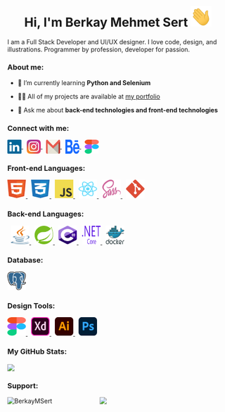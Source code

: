 <h1 align="center">
 Hi, I'm Berkay Mehmet Sert 
<img src = "./assets/wave.gif" width = "48"/>
</h1>

<p align="left">
I am a Full Stack Developer and UI/UX designer. I love code, design, and illustrations. Programmer by profession, developer for passion.
</p>
<h3>About me:</h3> 

- 🌱 I’m currently learning **Python and Selenium**

- 👨‍💻 All of my projects are available at [my portfolio](https://berkaymehmetsert.vercel.app/projects)

- 💬 Ask me about **back-end technologies and front-end technologies**

<h3 align="left">Connect with me:</h3>
<p align="left">

<a href="https://linkedin.com/in/berkaymsert/" target="blank">

<img align="center" src="./assets/linkedin-icon-2.svg" alt="https://linkedin.com/in/berkaymsert/" height="32" width="32" />
</a>

<a href="https://instagram.com/berkaysert.h" target="blank">
<img style="margin-left: 8px" align="center" src="./assets/instagram.svg" alt="https://www.instagram.com/berkaysert.h" height="32" width="32" />
</a>

<a href="mailto:berkaymehmetsert@gmail.com" target="blank">
<img style="margin-left: 8px" align="center" src="./assets/gmail.svg" alt="berkaymehmetsert@gmail.com" height="32" width="32" />
</a>
<a href="https://www.behance.net/berkaysert" target="blank">
<img style="margin-left: 8px" align="center" src="./assets/behance.svg" alt="behance.net/berkaysert" height="32" width="32" />
</a>
<a href="https://www.figma.com/@BerkayMSert" target="blank">
<img style="margin-left: 8px" align="center" src="./assets/figma.svg" alt="figma.com/@BerkayMSert" height="32" width="32" />
</a>
</p>

<h3 align="left">Front-end Languages:</h3>

<p align="left"> 

<a href="https://www.w3schools.com/html" target="_blank" rel="noreferrer"> 
<img src="./assets/html.svg" alt="HTML5" width="42" height="42"/> 
</a> 
<a href="https://www.w3schools.com/css" target="_blank" rel="noreferrer"> 
<img style="margin-left: 8px" src="./assets/css.svg" alt="CSS3" width="42" height="42"/> 
</a> 
<a href="https://www.w3schools.com/js" target="_blank" rel="noreferrer"> 
<img style="margin-left: 8px" src="./assets/javaScript.svg" alt="JS" width="42" height="42"/> 
</a> 
<a href="https://reactjs.org/" target="_blank" rel="noreferrer"> 
<img style="margin-left: 8px" src="./assets/react.svg" alt="React.js" width="42" height="42"/> 
</a>
<a href="https://sass-lang.com/" target="_blank" rel="noreferrer"> 
<img style="margin-left: 8px" src="./assets/sass.svg" alt="SASS" width="42" height="42"/> 
</a> 
<a href="https://git-scm.com/" target="_blank" rel="noreferrer"> 
<img style="margin-left: 8px" src="./assets/git.svg" alt="GIT" width="42" height="42"/> 
</a>
</p>

<h3 align="left">Back-end Languages:</h3>

<p align="left"> 

<a href="https://www.java.com/" target="_blank" rel="noreferrer"> 
<img style="margin-left: 8px" src="./assets/java-14.svg" alt="Java" width="42" height="42"/> 
</a> 
<a href="https://spring.io/" target="_blank" rel="noreferrer"> 
<img style="margin-left: 8px" src="./assets/spring-3.svg" alt="Spring Boot" width="42" height="42"/> 
</a> 
<a href="https://learn.microsoft.com/en-us/dotnet/csharp/" target="_blank" rel="noreferrer"> 
<img style="margin-left: 8px" src="./assets/c--4.svg" alt="C#" width="42" height="42"/> 
</a> 
<a href="https://dotnet.microsoft.com/en-us/download" target="_blank" rel="noreferrer"> 
<img style="margin-left: 8px" src="./assets/dot-net-core-7.svg" alt=".Net Core" width="42" height="42"/> 
</a> 
<a href="https://www.docker.com/" target="_blank" rel="noreferrer"> 
<img style="margin-left: 8px" src="./assets/docker.svg" alt="Docker" width="42" height="42"/> 
</a>
</p>

<h3 align="left">Database:</h3>

<p align="left"> 

<a href="https://www.postgresql.org/" target="_blank" rel="noreferrer"> 
<img src="./assets/postgresql.svg" alt="Postgres" width="42" height="42"/> 
</a>
</p>

<h3 align="left">Design Tools:</h3>

<p align="left"> 

<a href="https://www.figma.com/" target="_blank" rel="noreferrer"> 
<img src="./assets/figma.svg" alt="Figma" width="42" height="42"/> 
</a> 
<a href="https://www.adobe.com/" target="_blank" rel="noreferrer"> 
<img style="margin-left: 8px" src="./assets/xd.svg" alt="Adobe XD" width="42" height="42"/> 
</a> 
<a href="https://www.adobe.com/" target="_blank" rel="noreferrer"> 
<img style="margin-left: 8px" src="./assets/ai.svg" alt="Adobe AI" width="42" height="42"/> 
</a> <a href="https://www.adobe.com/" target="_blank" rel="noreferrer"> 
<img style="margin-left: 8px" src="./assets/ps.svg" alt="Adobe PS" width="42" height="42"/> 
</a> 

</p>

<h3 align="left">My GitHub Stats:</h3>

<a href="https://github.com/BerkayMehmetSert">
  <img align="center" src="https://github-readme-stats.vercel.app/api/top-langs/?username=BerkayMehmetSert&title_color=ffffff&text_color=c9cacc&icon_color=2bbc8a&bg_color=1d1f21" />
</a>

<h3 align="left">Support:</h3>
<p><a href="https://www.buymeacoffee.com/BerkayMSert"> 
<img align="left" src="https://cdn.buymeacoffee.com/buttons/v2/default-yellow.png" height="50" width="210" alt="BerkayMSert" />
</a>
</p>

[![](https://c5.patreon.com/external/logo/become_a_patron_button.png)](https://www.patreon.com/BerkayMSert)
